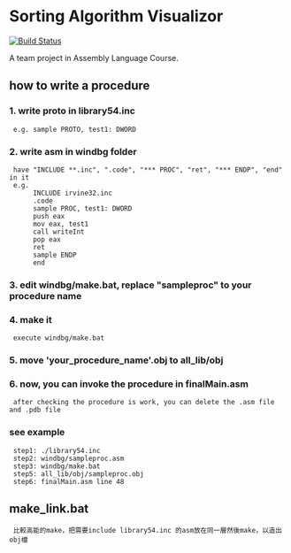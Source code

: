 # Sorting Algorithm Visualizor

[![Build Status](https://travis-ci.com/charlie890414/asm-project.svg?branch=master)](https://travis-ci.com/charlie890414/asm-project)

A team project in Assembly Language Course.

## how to write a procedure

### 1. write proto in library54.inc

     e.g. sample PROTO, test1: DWORD

### 2. write asm in windbg folder

     have "INCLUDE **.inc", ".code", "*** PROC", "ret", "*** ENDP", "end" in it
     e.g.
          INCLUDE irvine32.inc
          .code
          sample PROC, test1: DWORD
          push eax
          mov eax, test1
          call writeInt
          pop eax
          ret
          sample ENDP
          end

### 3. edit windbg/make.bat, replace "sampleproc" to your procedure name

### 4. make it

     execute windbg/make.bat

### 5. move 'your_procedure_name'.obj to all_lib/obj

### 6. now, you can invoke the procedure in finalMain.asm

     after checking the procedure is work, you can delete the .asm file and .pdb file

### see example

     step1: ./library54.inc
     step2: windbg/sampleproc.asm
     step3: windbg/make.bat
     step5: all_lib/obj/sampleproc.obj
     step6: finalMain.asm line 48

## make_link.bat

     比較高能的make，把需要include library54.inc 的asm放在同一層然後make，以造出obj檔
